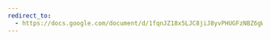 ```yaml
---
redirect_to:
  - https://docs.google.com/document/d/1fqnJZ18x5LJC8jiJ8yvPHUGFzNBZ6gW2kywYrUKWtuo/
---
```

